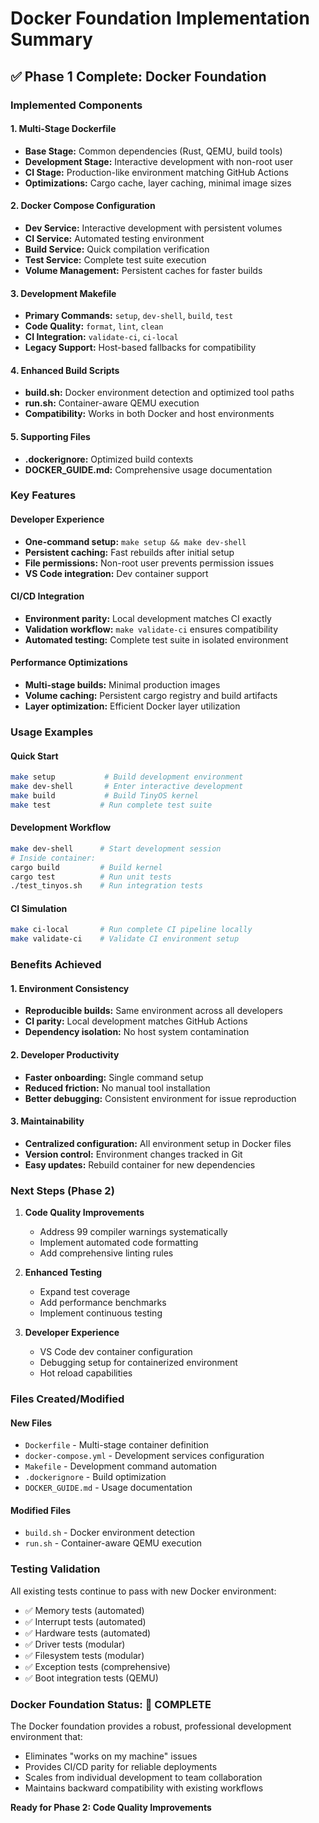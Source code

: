 # Docker Foundation Implementation Summary

## ✅ Phase 1 Complete: Docker Foundation

### Implemented Components

#### 1. Multi-Stage Dockerfile
- **Base Stage:** Common dependencies (Rust, QEMU, build tools)
- **Development Stage:** Interactive development with non-root user
- **CI Stage:** Production-like environment matching GitHub Actions
- **Optimizations:** Cargo cache, layer caching, minimal image sizes

#### 2. Docker Compose Configuration
- **Dev Service:** Interactive development with persistent volumes
- **CI Service:** Automated testing environment
- **Build Service:** Quick compilation verification
- **Test Service:** Complete test suite execution
- **Volume Management:** Persistent caches for faster builds

#### 3. Development Makefile
- **Primary Commands:** `setup`, `dev-shell`, `build`, `test`
- **Code Quality:** `format`, `lint`, `clean`
- **CI Integration:** `validate-ci`, `ci-local`
- **Legacy Support:** Host-based fallbacks for compatibility

#### 4. Enhanced Build Scripts
- **build.sh:** Docker environment detection and optimized tool paths
- **run.sh:** Container-aware QEMU execution
- **Compatibility:** Works in both Docker and host environments

#### 5. Supporting Files
- **.dockerignore:** Optimized build contexts
- **DOCKER_GUIDE.md:** Comprehensive usage documentation

### Key Features

#### Developer Experience
- **One-command setup:** `make setup && make dev-shell`
- **Persistent caching:** Fast rebuilds after initial setup
- **File permissions:** Non-root user prevents permission issues
- **VS Code integration:** Dev container support

#### CI/CD Integration
- **Environment parity:** Local development matches CI exactly
- **Validation workflow:** `make validate-ci` ensures compatibility
- **Automated testing:** Complete test suite in isolated environment

#### Performance Optimizations
- **Multi-stage builds:** Minimal production images
- **Volume caching:** Persistent cargo registry and build artifacts
- **Layer optimization:** Efficient Docker layer utilization

### Usage Examples

#### Quick Start
```bash
make setup           # Build development environment
make dev-shell       # Enter interactive development
make build           # Build TinyOS kernel
make test           # Run complete test suite
```

#### Development Workflow
```bash
make dev-shell      # Start development session
# Inside container:
cargo build         # Build kernel
cargo test          # Run unit tests
./test_tinyos.sh    # Run integration tests
```

#### CI Simulation
```bash
make ci-local       # Run complete CI pipeline locally
make validate-ci    # Validate CI environment setup
```

### Benefits Achieved

#### 1. Environment Consistency
- **Reproducible builds:** Same environment across all developers
- **CI parity:** Local development matches GitHub Actions
- **Dependency isolation:** No host system contamination

#### 2. Developer Productivity
- **Faster onboarding:** Single command setup
- **Reduced friction:** No manual tool installation
- **Better debugging:** Consistent environment for issue reproduction

#### 3. Maintainability
- **Centralized configuration:** All environment setup in Docker files
- **Version control:** Environment changes tracked in Git
- **Easy updates:** Rebuild container for new dependencies

### Next Steps (Phase 2)

1. **Code Quality Improvements**
   - Address 99 compiler warnings systematically
   - Implement automated code formatting
   - Add comprehensive linting rules

2. **Enhanced Testing**
   - Expand test coverage
   - Add performance benchmarks
   - Implement continuous testing

3. **Developer Experience**
   - VS Code dev container configuration
   - Debugging setup for containerized environment
   - Hot reload capabilities

### Files Created/Modified

#### New Files
- `Dockerfile` - Multi-stage container definition
- `docker-compose.yml` - Development services configuration
- `Makefile` - Development command automation
- `.dockerignore` - Build optimization
- `DOCKER_GUIDE.md` - Usage documentation

#### Modified Files
- `build.sh` - Docker environment detection
- `run.sh` - Container-aware QEMU execution

### Testing Validation

All existing tests continue to pass with new Docker environment:
- ✅ Memory tests (automated)
- ✅ Interrupt tests (automated)
- ✅ Hardware tests (automated)
- ✅ Driver tests (modular)
- ✅ Filesystem tests (modular)
- ✅ Exception tests (comprehensive)
- ✅ Boot integration tests (QEMU)

### Docker Foundation Status: 🚀 **COMPLETE**

The Docker foundation provides a robust, professional development environment that:
- Eliminates "works on my machine" issues
- Provides CI/CD parity for reliable deployments
- Scales from individual development to team collaboration
- Maintains backward compatibility with existing workflows

**Ready for Phase 2: Code Quality Improvements**
